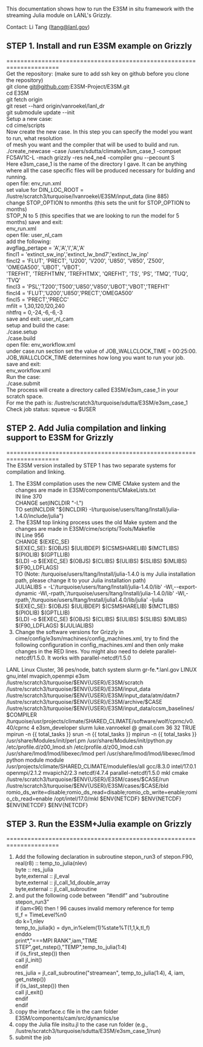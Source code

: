 This documentation shows how to run the E3SM in situ framework with the streaming Julia module on LANL's Grizzly.  
  
Contact: Li Tang (ltang@lanl.gov)  
  
## STEP 1. Install and run E3SM example on Grizzly  
=====================================================================  
Get the repository: (make sure to add ssh key on github before you clone the repository)  
git clone git@github.com:E3SM-Project/E3SM.git  
cd E3SM  
git fetch origin  
git reset --hard origin/vanroekel/lanl_dr  
git submodule update --init  
Setup a new case:  
cd cime/scripts  
Now create the new case. In this step you can specify the model you want to run, what resolution  
of mesh you want and the compiler that will be used to build and run.  
./create_newcase -case /users/sdutta/climate/e3sm_case_1 -compset FC5AV1C-L -mach grizzly -res ne4_ne4 -compiler gnu --pecount S  
Here e3sm_case_1 is the name of the directory I gave. It can be anything where all the case specific files will be produced necessary for bulding and running.  
open file: env_run.xml  
set value for DIN_LOC_ROOT = /lustre/scratch3/turquoise/lvanroekel/E3SM/input_data (line 885)  
change STOP_OPTION to nmonths (this sets the unit for STOP_OPTION to months)  
STOP_N to 5 (this specifies that we are looking to run the model for 5 months) save and exit:  
env_run.xml  
open file: user_nl_cam  
add the following:  
avgflag_pertape = 'A','A','I','A','A'  
fincl1 = 'extinct_sw_inp','extinct_lw_bnd7','extinct_lw_inp'  
fincl2 = 'FLUT', 'PRECT', 'U200', 'V200', 'U850', 'V850', 'Z500', 'OMEGA500', 'UBOT', 'VBOT',  
'TREFHT', 'TREFHTMN', 'TREFHTMX', 'QREFHT', 'TS', 'PS', 'TMQ', 'TUQ', 'TVQ'  
fincl3 = 'PSL','T200','T500','U850','V850','UBOT','VBOT','TREFHT'  
fincl4 = 'FLUT','U200','U850','PRECT','OMEGA500'  
fincl5 = 'PRECT','PRECC'  
mfilt = 1,30,120,120,240  
nhtfrq = 0,-24,-6,-6,-3  
save and exit: user_nl_cam  
setup and build the case:  
./case.setup  
./case.build  
open file: env_workflow.xml  
under case.run section set the value of JOB_WALLCLOCK_TIME = 00:25:00.  
JOB_WALLCLOCK_TIME determines how long you want to run your job. save and exit:  
env_workflow.xml  
Run the case:  
./case.submit  
The process will create a directory called E3SM/e3sm_case_1 in your scratch space.  
For me the path is: /lustre/scratch3/turquoise/sdutta/E3SM/e3sm_case_1  
Check job status: squeue -u $USER  
  
## STEP 2. Add Julia compilation and linking support to E3SM for Grizzly  
=====================================================================  
The E3SM version installed by STEP 1 has two separate systems for compilation and linking.  
1. The E3SM compilation uses the new CIME CMake system and the changes are made in E3SM/components/CMakeLists.txt  
IN line 370  
CHANGE set(INCLDIR "-I.")  
TO set(INCLDIR "${INCLDIR} -I/turquoise/users/ltang/Install/julia-1.4.0/include/julia")  
2. The E3SM top linking process uses the old Make system and the changes are made in E3SM/cime/scripts/Tools/Makefile  
IN Line 956  
CHANGE  \$(EXEC\_SE)  
\$(EXEC\_SE): \$(OBJS) \$(ULIBDEP) \$(CSMSHARELIB) \$(MCTLIBS) \$(PIOLIB) \$(GPTLLIB)  
$(LD) -o $(EXEC\_SE) $(OBJS) $(CLIBS) $(ULIBS) $(SLIBS) $(MLIBS) $(F90\_LDFLAGS)  
TO (Note: /turquoise/users/ltang/Install/julia-1.4.0 is my Julia installation path, please change it to your Julia installation path)  
JULIALIBS = -L'/turquoise/users/ltang/Install/julia-1.4.0/lib' -Wl,--export-dynamic -Wl,-rpath,'/turquoise/users/ltang/Install/julia-1.4.0/lib' -Wl,-rpath,'/turquoise/users/ltang/Install/julia1.4.0/lib/julia' -ljulia  
$(EXEC_SE): $(OBJS) $(ULIBDEP) $(CSMSHARELIB) $(MCTLIBS) $(PIOLIB) $(GPTLLIB)  
$(LD) -o $(EXEC_SE) $(OBJS) $(CLIBS) $(ULIBS) $(SLIBS) $(MLIBS) $(F90_LDFLAGS) $(JULIALIBS)  
4. Change the software versions for Grizzly in cime/config/e3sm/machines/config_machines.xml, try to find the following configuration in config_machines.xml and then only make changes in the RED lines. You might also need to delete <modules><command name="load">parallel-netcdf/1.5.0</command></modules>. It works with parallel-netcdf/1.5.0  
<machine MACH="grizzly">  
<DESC>LANL Linux Cluster, 36 pes/node, batch system slurm</DESC>  
<NODENAME_REGEX>gr-fe.*.lanl.gov</NODENAME_REGEX>  
<OS>LINUX</OS>  
<COMPILERS>gnu,intel</COMPILERS>  
<MPILIBS>mvapich,openmpi</MPILIBS>  
<PROJECT>e3sm</PROJECT>  
<CIME_OUTPUT_ROOT>/lustre/scratch3/turquoise/$ENV{USER}/E3SM/scratch</CIME_OUTPUT_ROOT>  
<DIN_LOC_ROOT>/lustre/scratch3/turquoise/$ENV{USER}/E3SM/input_data</DIN_LOC_ROOT>  
<DIN_LOC_ROOT_CLMFORC>/lustre/scratch3/turquoise/$ENV{USER}/E3SM/input_data/atm/datm7</DIN_LOC_ROOT_CLMFORC>  
<DOUT_S_ROOT>/lustre/scratch3/turquoise/$ENV{USER}/E3SM/archive/$CASE</DOUT_S_ROOT>  
<BASELINE_ROOT>/lustre/scratch3/turquoise/$ENV{USER}/E3SM/input_data/ccsm_baselines/$COMPILER</BASELINE_ROOT>  
<CCSM_CPRNC>/turquoise/usr/projects/climate/SHARED_CLIMATE/software/wolf/cprnc/v0.40/cprnc</CCSM_CPRNC>  
<GMAKE_J>4</GMAKE_J>  
<TESTS>e3sm_developer</TESTS>  
<BATCH_SYSTEM>slurm</BATCH_SYSTEM>  
<SUPPORTED_BY>luke.vanroekel @ gmail.com</SUPPORTED_BY>  
<MAX_TASKS_PER_NODE>36</MAX_TASKS_PER_NODE>  
<MAX_MPITASKS_PER_NODE>32</MAX_MPITASKS_PER_NODE>  
<PROJECT_REQUIRED>TRUE</PROJECT_REQUIRED>  
<mpirun mpilib="default">  
<executable>mpirun</executable>  
<arguments>  
<arg name="num_tasks"> -n {{ total_tasks }}</arg>  
</arguments>  
</mpirun>  
<mpirun mpilib="mvapich">  
<executable>srun</executable>  
<arguments>  
<arg name="num_tasks"> -n {{ total_tasks }}</arg>  
</arguments>  
</mpirun>  
<mpirun mpilib="openmpi">  
<executable>mpirun</executable>  
<arguments>  
<arg name="num_tasks"> -n {{ total_tasks }}</arg>  
</arguments>  
</mpirun>  
<mpirun mpilib="mpi-serial">  
<executable/>  
</mpirun>  
<module_system type="module">  
<init_path lang="perl">/usr/share/Modules/init/perl.pm</init_path>  
<init_path lang="python">/usr/share/Modules/init/python.py</init_path>  
<init_path lang="sh">/etc/profile.d/z00_lmod.sh</init_path>  
<init_path lang="csh">/etc/profile.d/z00_lmod.csh</init_path>  
<cmd_path lang="perl">/usr/share/lmod/lmod/libexec/lmod perl</cmd_path>  
<cmd_path lang="python">/usr/share/lmod/lmod/libexec/lmod python</cmd_path>  
<cmd_path lang="sh">module</cmd_path>  
<cmd_path lang="csh">module</cmd_path>  
<modules>  
<command name="purge"/>  
<command name="use">/usr/projects/climate/SHARED_CLIMATE/modulefiles/all</command>  
</modules>  
<modules compiler="gnu">  
<command name="load">gcc/8.3.0</command>  
</modules>  
<modules compiler="intel">  
<command name="load">intel/17.0.1</command>  
</modules>  
<modules mpilib="openmpi">  
<command name="load">openmpi/2.1.2</command>  
</modules>  
<modules mpilib="mvapich">  
<command name="load">mvapich2/2.3</command>  
</modules>  
<modules>  
<command name="load">netcdf/4.7.4</command>  
</modules>  
 <modules>  
 <command name="load">parallel-netcdf/1.5.0</command>  
 </modules>  
<modules>  
<command name="load">mkl</command>  
<command name="load">cmake</command>  
</modules>  
</module_system>  
<RUNDIR>/lustre/scratch3/turquoise/$ENV{USER}/E3SM/cases/$CASE/run</RUNDIR>  
<EXEROOT>/lustre/scratch3/turquoise/$ENV{USER}/E3SM/cases/$CASE/bld</EXEROOT>  
<environment_variables>  
<envname="PNETCDF_HINTS">romio_ds_write=disable;romio_ds_read=disable;romio_cb_write=enable;romio_cb_read=enable</env>  
</environment_variables>  
<environment_variables compiler="gnu">  
<env name="MKLROOT">/opt/intel/17.0/mkl</env>  
<env name="NETCDF_C_PATH">$ENV{NETCDF}</env>  
<env name="NETCDF_FORTRAN_PATH">$ENV{NETCDF}</env>  
<env name="NETCDF_PATH">$ENV{NETCDF}</env>  
<env name="NETCDFF">$ENV{NETCDF}</env>  
</environment_variables>  
</machine>  
  
## STEP 3. Run the E3SM+Julia example on Grizzly  
=====================================================================  
1. Add the following declaration in subroutine stepon_run3 of stepon.F90,  
 real(r8) :: temp_to_julia(nlev)  
 byte :: res_julia  
 byte,external :: jl_eval  
 byte,external :: jl_call_1d_double_array  
 byte,external :: jl_call_subroutine  
2. and put the following code between “#endif” and “subroutine stepon_run3”  
if (iam<96) then ! 96 causes invalid memory reference for temp  
tl_f = TimeLevel%n0  
do k=1,nlev  
temp_to_julia(k) = dyn_in%elem(1)%state%T(1,1,k,tl_f)  
enddo  
print*,"===MPI RANK",iam,"TIME STEP",get_nstep(),"TEMP",temp_to_julia(1:4)  
if (is_first_step()) then  
call jl_init()  
endif  
res_julia = jl_call_subroutine("streamean", temp_to_julia(1:4), 4, iam, get_nstep())  
if (is_last_step()) then  
call jl_exit()  
endif  
endif  
3. copy the interface.c file in the cam folder E3SM/components/cam/src/dynamics/se  
4. copy the Julia file insitu.jl to the case run folder (e.g., /lustre/scratch3/turquoise/sdutta/E3SM/e3sm_case_1/run)  
5. submit the job  
  
  
